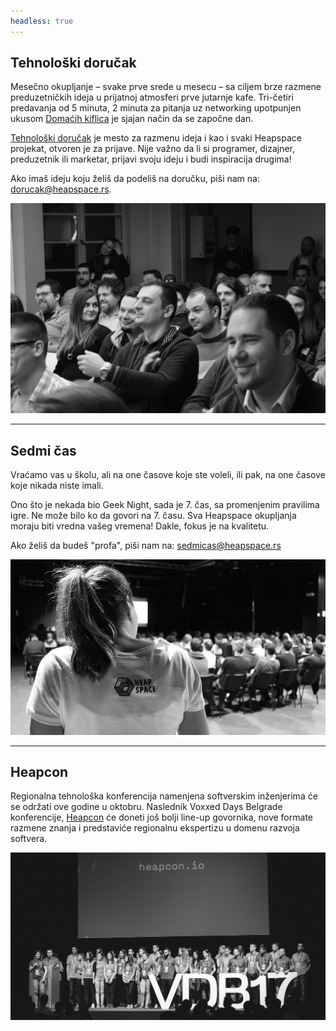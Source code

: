 ```yaml
---
headless: true
---
```

## Tehnološki doručak

Mesečno okupljanje – svake prve srede u mesecu – sa ciljem brze razmene preduzetničkih ideja u prijatnoj atmosferi prve jutarnje kafe. Tri-četiri predavanja od 5 minuta, 2 minuta za pitanja uz networking upotpunjen ukusom [Domaćih kiflica](http://domacekiflice.rs/) je sjajan način da se započne dan.

[Tehnološki doručak](https://tehnoloskidorucak.io/ "Tehnološki doručak") je mesto za razmenu ideja i kao i svaki Heapspace projekat, otvoren je za prijave. Nije važno da li si programer, dizajner, preduzetnik ili marketar, prijavi svoju ideju i budi inspiracija drugima!

Ako imaš ideju koju želiš da podeliš na doručku, piši nam na: [dorucak@heapspace.rs](mailto:dorucak@heapspace.rs).

![](td.jpg)

---

## Sedmi čas

Vraćamo vas u školu, ali na one časove koje ste voleli, ili pak, na one časove koje nikada niste imali.

Ono što je nekada bio Geek Night, sada je 7. čas, sa promenjenim pravilima igre. Ne može bilo ko da govori na 7. času. Sva Heapspace okupljanja moraju biti vredna vašeg vremena! Dakle, fokus je na kvalitetu.

Ako želiš da budeš "profa", piši nam na: [sedmicas@heapspace.rs](mailto:sedmicas@heapspace.rs)

![](scas.jpg)

---

## Heapcon

Regionalna tehnološka konferencija namenjena softverskim inženjerima će se održati ove godine u oktobru. Naslednik Voxxed Days Belgrade konferencije, [Heapcon](http://heapcon.io/) će doneti još bolji line-up govornika, nove formate razmene znanja i predstaviće regionalnu ekspertizu u domenu razvoja softvera.

![](hc.jpg)

